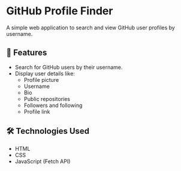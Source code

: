 # GitHub Profile Finder

A simple web application to search and view GitHub user profiles by username.

## 🚀 Features
- Search for GitHub users by their username.
- Display user details like:
  - Profile picture
  - Username
  - Bio
  - Public repositories
  - Followers and following
  - Profile link

## 🛠️ Technologies Used
- HTML
- CSS
- JavaScript (Fetch API)
